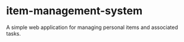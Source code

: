 # item-management-system
A simple web application for managing personal items and associated tasks.
